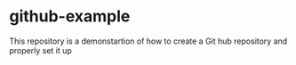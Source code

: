 # github-example
This repository is a demonstartion of how to create a Git hub repository and properly set it up
